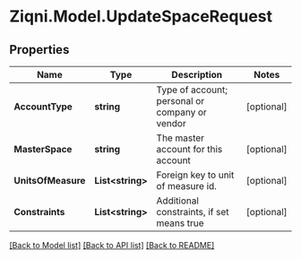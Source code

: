 
# Ziqni.Model.UpdateSpaceRequest

## Properties

Name | Type | Description | Notes
------------ | ------------- | ------------- | -------------
**AccountType** | **string** | Type of account; personal or company or vendor | [optional] 
**MasterSpace** | **string** | The master account for this account | [optional] 
**UnitsOfMeasure** | **List&lt;string&gt;** | Foreign key to unit of measure id. | [optional] 
**Constraints** | **List&lt;string&gt;** | Additional constraints, if set means true | [optional] 

[[Back to Model list]](../README.md#documentation-for-models)
[[Back to API list]](../README.md#documentation-for-api-endpoints)
[[Back to README]](../README.md)

